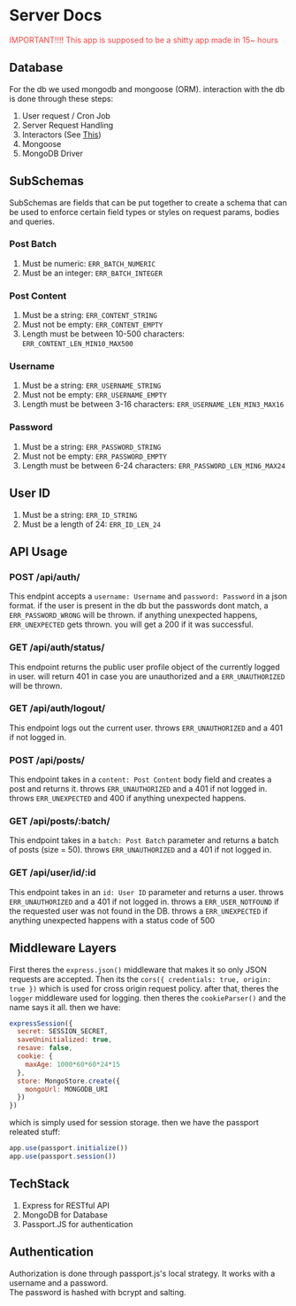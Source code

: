 # Server Docs

<p style="color:#F64444">IMPORTANT!!!! This app is supposed to be a shitty app made in 15~ hours</p>

## Database

For the db we used mongodb and mongoose (ORM). interaction with the db is done through these steps:

1. User request / Cron Job
2. Server Request Handling
3. Interactors (See [This](https://medium.com/expedia-group-tech/onion-architecture-deed8a554423))
4. Mongoose
5. MongoDB Driver

## SubSchemas

SubSchemas are fields that can be put together to create a schema that can be used to enforce certain field types or styles on request params, bodies and queries.

### Post Batch

1. Must be numeric: `ERR_BATCH_NUMERIC`
2. Must be an integer: `ERR_BATCH_INTEGER`

### Post Content

1. Must be a string: `ERR_CONTENT_STRING`
2. Must not be empty: `ERR_CONTENT_EMPTY`
3. Length must be between 10-500 characters: `ERR_CONTENT_LEN_MIN10_MAX500`

### Username

1. Must be a string: `ERR_USERNAME_STRING`
2. Must not be empty: `ERR_USERNAME_EMPTY`
3. Length must be between 3-16 characters: `ERR_USERNAME_LEN_MIN3_MAX16`

### Password

1. Must be a string: `ERR_PASSWORD_STRING`
2. Must not be empty: `ERR_PASSWORD_EMPTY`
3. Length must be between 6-24 characters: `ERR_PASSWORD_LEN_MIN6_MAX24`

## User ID

1. Must be a string: `ERR_ID_STRING`
2. Must be a length of 24: `ERR_ID_LEN_24`

## API Usage

### POST /api/auth/

This endpint accepts a `username: Username` and `password: Password` in a json format. if the user is present in the db but the passwords dont match, a `ERR_PASSWORD_WRONG` will be thrown. if anything unexpected happens, `ERR_UNEXPECTED` gets thrown. you will get a 200 if it was successful.

### GET /api/auth/status/

This endpoint returns the public user profile object of the currently logged in user. will return 401 in case you are unauthorized and a `ERR_UNAUTHORIZED` will be thrown.

### GET /api/auth/logout/

This endpoint logs out the current user. throws `ERR_UNAUTHORIZED` and a 401 if not logged in.

### POST /api/posts/

This endpoint takes in a `content: Post Content` body field and creates a post and returns it. throws `ERR_UNAUTHORIZED` and a 401 if not logged in. throws `ERR_UNEXPECTED` and 400 if anything unexpected happens.

### GET /api/posts/:batch/

This endpoint takes in a `batch: Post Batch` parameter and returns a batch of posts (size = 50). throws `ERR_UNAUTHORIZED` and a 401 if not logged in.

### GET /api/user/id/:id

This endpoint takes in an `id: User ID` parameter and returns a user. throws `ERR_UNAUTHORIZED` and a 401 if not logged in. throws a `ERR_USER_NOTFOUND` if the requested user was not found in the DB. throws a `ERR_UNEXPECTED` if anything unexpected happens with a status code of 500

## Middleware Layers

First theres the `express.json()` middleware that makes it so only JSON requests are accepted. Then its the `cors({ credentials: true, origin: true })` which is used for cross origin request policy. after that, theres the `logger` middleware used for logging. then theres the `cookieParser()` and the name says it all. then we have:

```javascript
expressSession({
  secret: SESSION_SECRET,
  saveUninitialized: true,
  resave: false,
  cookie: {
    maxAge: 1000*60*60*24*15
  },
  store: MongoStore.create({
    mongoUrl: MONGODB_URI
  })
})
```

which is simply used for session storage. then we have the passport releated stuff:

```javascript
app.use(passport.initialize())
app.use(passport.session())
```

## TechStack

1. Express for RESTful API
2. MongoDB for Database
3. Passport.JS for authentication

## Authentication

Authorization is done through passport.js's local strategy. It works with a username and a password.<br/>
The password is hashed with bcrypt and salting.